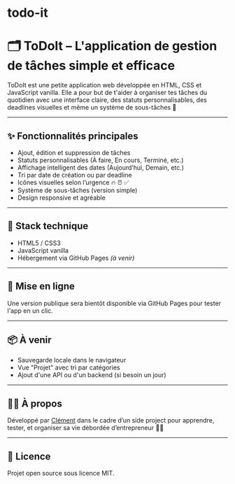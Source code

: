 # todo-it

# 🗂️ ToDoIt – L'application de gestion de tâches simple et efficace

ToDoIt est une petite application web développée en HTML, CSS et JavaScript vanilla. Elle a pour but de t'aider à organiser tes tâches du quotidien avec une interface claire, des statuts personnalisables, des deadlines visuelles et même un système de sous-tâches 💪

---

## ✨ Fonctionnalités principales

- Ajout, édition et suppression de tâches
- Statuts personnalisables (À faire, En cours, Terminé, etc.)
- Affichage intelligent des dates (Aujourd’hui, Demain, etc.)
- Tri par date de création ou par deadline
- Icônes visuelles selon l’urgence 🔥 ⏰ ✅
- Système de sous-tâches (version simple)
- Design responsive et agréable

---

## 🔧 Stack technique

- HTML5 / CSS3
- JavaScript vanilla
- Hébergement via GitHub Pages *(à venir)*

---

## 🚀 Mise en ligne

Une version publique sera bientôt disponible via GitHub Pages pour tester l'app en un clic.

---

## 📦 À venir

- Sauvegarde locale dans le navigateur
- Vue "Projet" avec tri par catégories
- Ajout d'une API ou d'un backend (si besoin un jour)

---

## 🙋‍♂️ À propos

Développé par [Clément](https://github.com/chaussoulier) dans le cadre d’un side project pour apprendre, tester, et organiser sa vie débordée d’entrepreneur 👨‍💻

---

## 📜 Licence

Projet open source sous licence MIT.